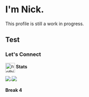 # I'm Nick. 

This profile is still a work in progress. 

## Test

### Let's Connect
[<img align='left' alt="nothing" width='30px' src='https://cdn.jsdelivr.net/npm/simple-icons@v3/icons/twitter.svg' />][twitter]

#### Stats
<a href="https://github-readme-stats.vercel.app/api?username=ntgong90&theme=github_dark&hide_border=true&count_private=true&show_icons=true">
  <img align="center" src="https://github-readme-stats.vercel.app/api?username=ntgong90&theme=github_dark&hide_border=true&count_private=true&show_icons=true" />
 </a>
<a href="https://github-readme-stats.vercel.app/api/top-langs/?username=ntgong90&theme=github_dark&hide_border=true&layout=compact">
  <img align="center" src="https://github-readme-stats.vercel.app/api/top-langs/?username=ntgong90&theme=github_dark&hide_border=true&layout=compact" />
 </a>
 
 <br/>
 
#### Break 4

[twitter]:https://twitter.com/stopthegong

<!--




[![Anurag's GitHub stats](https://github-readme-stats.vercel.app/api?username=ntgong90&theme=github_dark&hide_border=true&count_private=true&show_icons=true)](https://github.com/anuraghazra/github-readme-stats)

[![Top Langs](https://github-readme-stats.vercel.app/api/top-langs/?username=ntgong90&theme=github_dark&hide_border=true&layout=compact)](https://github.com/anuraghazra/github-readme-stats)

<br />
**ntgong90/ntgong90** is a ✨ _special_ ✨ repository because its `README.md` (this file) appears on your GitHub profile.

Here are some ideas to get you started:

- 🔭 I’m currently working on ...
- 🌱 I’m currently learning ...
- 👯 I’m looking to collaborate on ...
- 🤔 I’m looking for help with ...
- 💬 Ask me about ...
- 📫 How to reach me: ...
- 😄 Pronouns: ...
- ⚡ Fun fact: ...
-->
